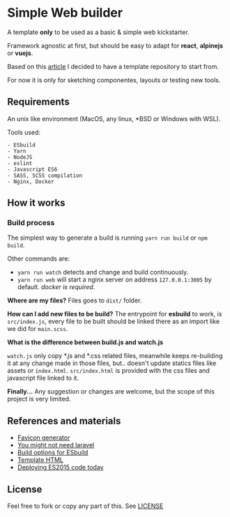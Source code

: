 # Simple Web builder

A template **only** to be used as a basic & simple web kickstarter. 

Framework agnostic at first, but should be easy to adapt for **react**, **alpinejs** or **vuejs**.

Based on this [article](https://stagerightlabs.com/blog/you-might-not-need-laravel-mix) I decided to have a template repository to start from. 

For now it is only for sketching componentes, layouts or testing new tools.

## Requirements

An unix like environment (MacOS, any linux, *BSD or Windows with WSL).

Tools used: 

    - ESbuild
    - Yarn
    - NodeJS
    - eslint
    - Javascript ES6
    - SASS, SCSS compilation
    - Nginx, Docker

## How it works

### Build process

The simplest way to generate a build is running `yarn run build` or `npm build`.

Other commands are:
- `yarn run watch` detects and change and build continuously.
- `yarn run web` will start a nginx server on address `127.0.0.1:3005` by default. *docker is required*.

**Where are my files?**
Files goes to `dist/` folder. 

**How can I add new files to be build?**
The entrypoint for **esbuild** to work, is `src/index.js`, every file to be built should be linked there as an import like we did for `main.scss`.

**What is the difference between build.js and watch.js**

`watch.js` only copy *.js and *.css related files, meanwhile keeps re-building it at any change made in those files, but.. doesn't update statics files like assets or `index.html`.
`src/index.html` is  provided with the css files and javascript file linked to it.

**Finally...**
Any suggestion or changes are welcome, but the scope of this project is very limited. 

## References and materials

- [Favicon generator](https://favicon.io/)
- [You might not need laravel](https://stagerightlabs.com/blog/you-might-not-need-laravel-mix)
- [Build options for ESbuild](https://github.com/evanw/esbuild/issues/39)
- [Template HTML](https://github.com/evanw/esbuild/issues/96)
- [Deploying ES2015 code today](https://philipwalton.com/articles/deploying-es2015-code-in-production-today/)

## License

Feel free to fork or copy any part of this. See [LICENSE](LICENSE.md)
